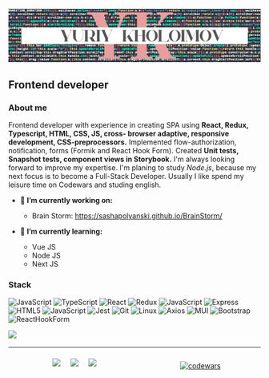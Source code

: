 <!--
**YuraKholoimov/yurakholoimov** is a ✨ _special_ ✨ repository because its `README.md` (this file) appears on your GitHub profile.

Here are some ideas to get you started:

- 🔭 I’m currently working on ...
- 🌱 I’m currently learning ...
- 👯 I’m looking to collaborate on ...
- 🤔 I’m looking for help with ...
- 💬 Ask me about ...
- 📫 How to reach me: ...
- 😄 Pronouns: ...
- ⚡ Fun fact: ...
-->
![Header](https://github.com/YuraKholoimov/yurakholoimov/blob/main/assets/YK__code_logo.png)

## Frontend developer

### About me

Frontend developer with experience
in creating SPA using **React, Redux,
Typescript, HTML, CSS, JS, cross-
browser adaptive, responsive
development, CSS-preprocessors.**
Implemented flow-authorization,
notification, forms (Formik and
React Hook Form). Created **Unit
tests, Snapshot tests, component
views in Storybook.**
I'm always looking forward to
improve my expertise. I'm planing
to study *Node.js*, because my next
focus is to become a Full-Stack
Developer. Usually I like spend my
leisure time on Codewars and
studing english. <br/>

- 🔭 **I’m currently working on:**
    - Brain Storm: https://sashapolyanski.github.io/BrainStorm/


- 🌱 **I’m currently learning:**
    - Vue JS
    - Node JS
    - Next JS

### Stack<br/>

![JavaScript](https://img.shields.io/badge/JavaScript-D5ECF2?style=for-the-badge&logo=javascript)
![TypeScript](https://img.shields.io/badge/Typescript-D5ECF2?style=for-the-badge&logo=typescript)
![React](https://img.shields.io/badge/React-D5ECF2?style=for-the-badge&logo=react)
![Redux](https://img.shields.io/badge/redux-toolkit-D5ECF2?style=for-the-badge&logo=redux)
![JavaScript](https://img.shields.io/badge/nodejs-D5ECF2?style=for-the-badge&logo=npm)
![Express](https://img.shields.io/badge/express-D5ECF2?style=for-the-badge&logo=express)
![HTML5](https://img.shields.io/badge/html-D5ECF2?style=for-the-badge&logo=html5)
![JavaScript](https://img.shields.io/badge/SaSS-D5ECF2?style=for-the-badge&logo=sass)
![Jest](https://img.shields.io/badge/unit-D5ECF2?style=for-the-badge&logo=jest)
![Git](https://img.shields.io/badge/git-D5ECF2?style=for-the-badge&logo=git)
![Linux](https://img.shields.io/badge/linux-D5ECF2?style=for-the-badge&logo=Linux)
![Axios](https://img.shields.io/badge/axios-D5ECF2?style=for-the-badge&logo=axios)
![MUI](https://img.shields.io/badge/mui-D5ECF2?style=for-the-badge&logo=MUI)
![Bootstrap](https://img.shields.io/badge/bootstrap-D5ECF2?style=for-the-badge&logo=bootstrap)
![ReactHookForm](https://img.shields.io/badge/reacthookform-D5ECF2?style=for-the-badge&logo=reacthookform)

<img src="https://i.pinimg.com/originals/4b/42/2a/4b422ab4ce256c6c8f5f6ae30129d86a.gif" style="height: 150px"><br/>
<hr/>
<div style="display: flex; justify-content: space-around">
<div>
<a href="mailto:yurakholoimov@ya.ru"><img src="https://i2.wp.com/www.macitynet.it/wp-content/uploads/2014/06/MetroUI-Other-Mail-icon.jpg" style="height: 40px; margin: 8px"></a>
<a href="https://www.linkedin.com/in/yuriykholoimov/"><img src="https://www.freeiconspng.com/uploads/linkedin-icon-19.png" style="height: 40px; margin: 8px" /></a>
<a href="https://yurakholoimov.github.io/portfolio"><img src="https://avatars.mds.yandex.net/i?id=2a0000017a015b978b256a4aa496aacd6a58-4592763-images-thumbs&n=13" style="height: 40px; margin: 8px" /></a>
</div>
<div>

[![codewars](https://www.codewars.com/users/YuraKholoimov/badges/small)](https://www.codewars.com/users/YuraKholoimov)
</div>
</div>



